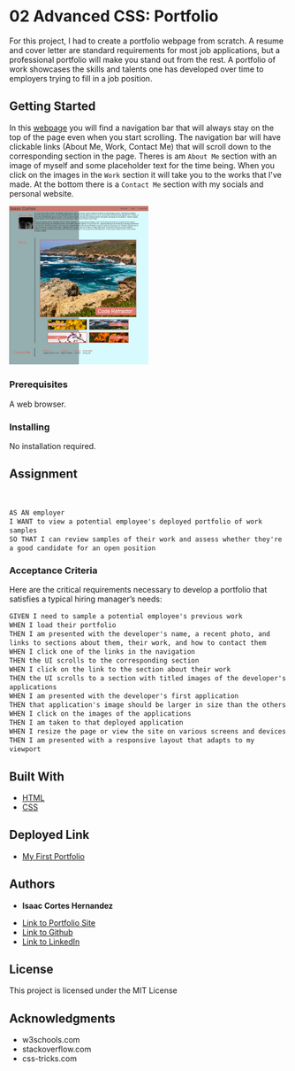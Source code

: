 # 02 Advanced CSS: Portfolio

For this project, I had to create a portfolio webpage from scratch. A resume and cover letter are standard requirements for most job applications, but a professional portfolio will make you stand out from the rest. A portfolio of work showcases the skills and talents one has developed over time to employers trying to fill in a job position. 

## Getting Started
In this [webpage](https://icortes.github.io/my-first-portfolio/) you will find a navigation bar that will always stay on the top of the page even when you start scrolling. The navigation bar will have clickable links (About Me, Work, Contact Me) that will scroll down to the corresponding section in the page. Theres is am `About Me` section with an image of myself and some placeholder text for the time being. When you click on the images in the `Work` section it will take you to the works that I've made. At the bottom there is a `Contact Me` section with my socials and personal website.

<img alt="image of website" src="assets/images/Screenshot.png" width="50%">

<br>

### Prerequisites
A web browser.

### Installing
No installation required.

## Assignment
<br>

```
AS AN employer
I WANT to view a potential employee's deployed portfolio of work samples
SO THAT I can review samples of their work and assess whether they're a good candidate for an open position
```
### Acceptance Criteria

Here are the critical requirements necessary to develop a portfolio that satisfies a typical hiring manager’s needs:

```
GIVEN I need to sample a potential employee's previous work
WHEN I load their portfolio
THEN I am presented with the developer's name, a recent photo, and links to sections about them, their work, and how to contact them
WHEN I click one of the links in the navigation
THEN the UI scrolls to the corresponding section
WHEN I click on the link to the section about their work
THEN the UI scrolls to a section with titled images of the developer's applications
WHEN I am presented with the developer's first application
THEN that application's image should be larger in size than the others
WHEN I click on the images of the applications
THEN I am taken to that deployed application
WHEN I resize the page or view the site on various screens and devices
THEN I am presented with a responsive layout that adapts to my viewport
```

## Built With

* [HTML](https://developer.mozilla.org/en-US/docs/Web/HTML)
* [CSS](https://developer.mozilla.org/en-US/docs/Web/CSS)

## Deployed Link

* [My First Portfolio](https://icortes.github.io/my-first-portfolio/)


## Authors

* **Isaac Cortes Hernandez** 

- [Link to Portfolio Site](https://icortes.github.io/my-first-portfolio/)
- [Link to Github](https://github.com/icortes)
- [Link to LinkedIn](https://www.linkedin.com/in/cortes-isaac)

## License

This project is licensed under the MIT License 

## Acknowledgments

* w3schools.com
* stackoverflow.com
* css-tricks.com